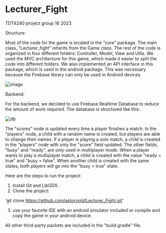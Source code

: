 # Lecturer_Fight
TDT4240 project group 16 2023

Structure:



Most of the code for the game is located in the "core" package. The main class, "Lecturer_fight" inherits from the Game class. The rest of the code is organized in four different folders: Controller, Model, View and Utils. We used the MVC architecture for this game, which made it easier to split the code into different folders.
We also implemented an API interface in this package, which is used in the android package. This was necessary because the Firebase library can only be used in Android devices.

![image](https://user-images.githubusercontent.com/125463501/234295021-8345c698-110d-4ac2-8b56-4582b35e1924.png)


Backend:

For the backend, we decided to use Firebase Realtime Database to reduce the amount of work required. The database is structured like this:
    
![db](https://user-images.githubusercontent.com/125463501/234284743-97a9d177-3600-4e17-b9b5-0b40fe2238bd.png)

The "scores" node is updated every time a player finishes a match. In the "players" node, a child with a random name is created, but players are able to change their names. If a player is playing a solo match, a child is created in the "players" node with only the "score" field updated. The other fields, "busy" and "ready", are only used in multiplayer mode. When a player wants to play a multiplayer match, a child is created with the value "ready = true" and "busy = false". When another child is created with the same states, both players will go into the "busy = true" state.

Here are the steps to run the project:

1. Install Git and LibGDX.
2. Clone the project: 

'git clone https://github.com/astorvold/Lecturer_Fight.git'

3. use your favorite IDE with an android simulator included or compile and copy the game in your android device. 

All other third-party packets are included in the "build.gradle" file.

